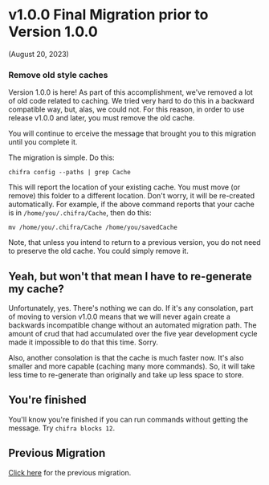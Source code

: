 # v1.0.0 Final Migration prior to Version 1.0.0

(August 20, 2023)

### Remove old style caches

Version 1.0.0 is here! As part of this accomplishment, we've removed a lot of old code related to caching. We tried very hard to do this in a backward compatible way, but, alas, we could not. For this reason, in order to use release v1.0.0 and later, you must remove the old cache.

You will continue to erceive the message that brought you to this migration until you complete it.

The migration is simple. Do this:

```
chifra config --paths | grep Cache
```

This will report the location of your existing cache. You must move (or remove) this folder to a different location. Don't worry, it will be re-created automatically. For example, if the above command reports that your cache is in `/home/you/.chifra/Cache`, then do this:

```
mv /home/you/.chifra/Cache /home/you/savedCache
```

Note, that unless you intend to return to a previous version, you do not need to preserve the old cache. You could simply remove it.

## Yeah, but won't that mean I have to re-generate my cache?

Unfortunately, yes. There's nothing we can do. If it's any consolation, part of moving to version v1.0.0 means that we will never again create a backwards incompatible change without an automated migration path. The amount of crud that had accumulated over the five year development cycle made it impossible to do that this time. Sorry.

Also, another consolation is that the cache is much faster now. It's also smaller and more capable (caching many more commands). So, it will take less time to re-generate than originally and take up less space to store.

## You're finished

You'll know you're finished if you can run commands without getting the message. Try `chifra blocks 12`.

## Previous Migration

[Click here](./README-v0.70.0.md) for the previous migration.
